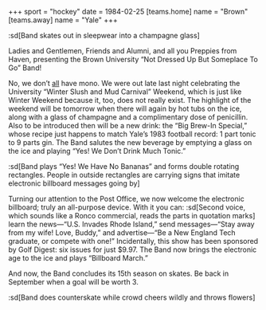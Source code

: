 +++
sport = "hockey"
date = 1984-02-25
[teams.home]
name = "Brown"
[teams.away]
name = "Yale"
+++

:sd[Band skates out in sleepwear into a champagne glass]

Ladies and Gentlemen, Friends and Alumni, and all you Preppies from Haven, presenting the Brown University “Not Dressed Up But Someplace To Go” Band!

No, we don’t <u>all</u> have mono. We were out late last night celebrating the University “Winter Slush and Mud Carnival” Weekend, which is just like Winter Weekend because it, too, does not really exist. The highlight of the weekend will be tomorrow when there will again by hot tubs on the ice, along with a glass of champagne and a complimentary dose of penicillin. Also to be introduced then will be a new drink: the “Big Brew-In Special,” whose recipe just happens to match Yale’s 1983 football record: 1 part tonic to 9 parts gin. The Band salutes the new beverage by emptying a glass on the ice and playing “Yes! We Don’t Drink Much Tonic.”

:sd[Band plays “Yes! We Have No Bananas” and forms double rotating rectangles. People in outside rectangles are carrying signs that imitate electronic billboard messages going by]

Turning our attention to the Post Office, we now welcome the electronic billboard; truly an all-purpose device. With it you can: :sd[Second voice, which sounds like a Ronco commercial, reads the parts in quotation marks] learn the news—“U.S. Invades Rhode Island,” send messages—“Stay away from my wife! Love, Buddy,” and advertise—“Be a New England Tech graduate, or compete with one!” Incidentally, this show has been sponsored by Golf Digest: six issues for just $9.97. The Band now brings the electronic age to the ice and plays “Billboard March.”

And now, the Band concludes its 15th season on skates. Be back in September when a goal will be worth 3.

:sd[Band does counterskate while crowd cheers wildly and throws flowers]
